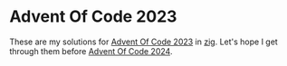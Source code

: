 # Advent Of Code 2023
These are my solutions for [Advent Of Code 2023](https://adventofcode.com/2023) in [zig](https://ziglang.org/). Let's hope I get through them before [Advent Of Code 2024](https://adventofcode.com/2024).
